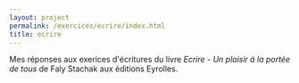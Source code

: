 ```yaml
---
layout: project
permalink: /exercices/ecrire/index.html
title: ecrire
---
```


Mes réponses aux exerices d'écritures du livre *Ecrire - Un plaisir à la portée de tous* de Faly Stachak aux éditions Eyrolles.
